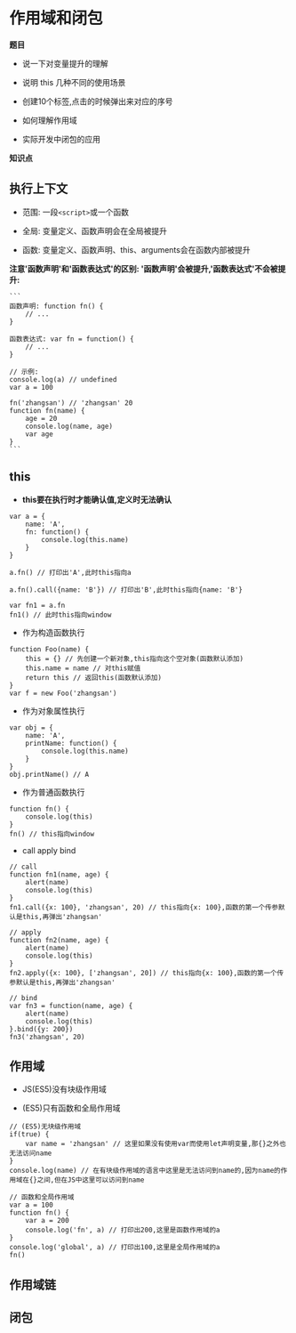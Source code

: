 # 作用域和闭包

**题目**

- 说一下对变量提升的理解

- 说明 this 几种不同的使用场景

- 创建10个<a>标签,点击的时候弹出来对应的序号

- 如何理解作用域

- 实际开发中闭包的应用

**知识点**

## 执行上下文

   - 范围: 一段`<script>`或一个函数

   - 全局: 变量定义、函数声明会在全局被提升

   - 函数: 变量定义、函数声明、this、arguments会在函数内部被提升

   **注意'函数声明'和'函数表达式'的区别: '函数声明'会被提升,'函数表达式'不会被提升:**

    ```
    函数声明: function fn() {
        // ...
    }

    函数表达式: var fn = function() {
        // ...
    }

    // 示例:
    console.log(a) // undefined
    var a = 100

    fn('zhangsan') // 'zhangsan' 20
    function fn(name) {
        age = 20
        console.log(name, age)
        var age
    }
    ```

## this

   - **this要在执行时才能确认值,定义时无法确认**

   ```
   var a = {
       name: 'A',
       fn: function() {
           console.log(this.name)
       }
   }

   a.fn() // 打印出'A',此时this指向a

   a.fn().call({name: 'B'}) // 打印出'B',此时this指向{name: 'B'}

   var fn1 = a.fn
   fn1() // 此时this指向window
   ```
   - 作为构造函数执行

   ```
   function Foo(name) {
       this = {} // 先创建一个新对象,this指向这个空对象(函数默认添加)
       this.name = name // 对this赋值
       return this // 返回this(函数默认添加)
   }
   var f = new Foo('zhangsan')
   ```

   - 作为对象属性执行

   ```
   var obj = {
       name: 'A',
       printName: function() {
           console.log(this.name)
       }
   }
   obj.printName() // A
   ```

   - 作为普通函数执行

   ```
   function fn() {
       console.log(this) 
   }
   fn() // this指向window
   ```

   - call apply bind

   ```
   // call
   function fn1(name, age) {
       alert(name)
       console.log(this)
   }
   fn1.call({x: 100}, 'zhangsan', 20) // this指向{x: 100},函数的第一个传参默认是this,再弹出'zhangsan'

   // apply
   function fn2(name, age) {
       alert(name)
       console.log(this)
   }
   fn2.apply({x: 100}, ['zhangsan', 20]) // this指向{x: 100},函数的第一个传参默认是this,再弹出'zhangsan'

   // bind
   var fn3 = function(name, age) {
       alert(name)
       console.log(this)
   }.bind({y: 200})
   fn3('zhangsan', 20)
   ```

## 作用域

   - JS(ES5)没有块级作用域

   - (ES5)只有函数和全局作用域

   ```
   // (ES5)无块级作用域
   if(true) {
       var name = 'zhangsan' // 这里如果没有使用var而使用let声明变量,那{}之外也无法访问name
   }
   console.log(name) // 在有块级作用域的语言中这里是无法访问到name的,因为name的作用域在{}之间,但在JS中这里可以访问到name

   // 函数和全局作用域
   var a = 100
   function fn() {
       var a = 200
       console.log('fn', a) // 打印出200,这里是函数作用域的a
   }
   console.log('global', a) // 打印出100,这里是全局作用域的a
   fn()
   ```
   
## 作用域链

## 闭包